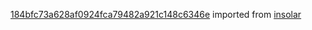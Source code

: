 [184bfc73a628af0924fca79482a921c148c6346e](https://github.com/insolar/insolar/commit/184bfc73a628af0924fca79482a921c148c6346e) imported from [insolar](https://github.com/insolar/insolar)
